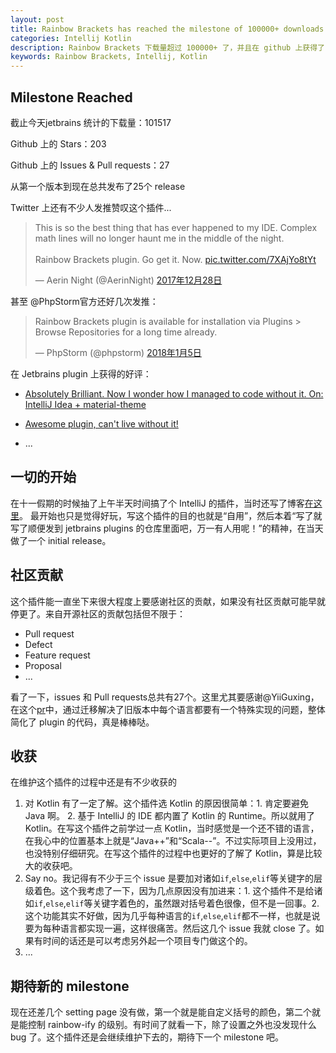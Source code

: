 ```yaml
---
layout: post
title: Rainbow Brackets has reached the milestone of 100000+ downloads and 200+ stars
categories: Intellij Kotlin
description: Rainbow Brackets 下载量超过 100000+ 了，并且在 github 上获得了 200+ stars
keywords: Rainbow Brackets, Intellij, Kotlin
---
```


## Milestone Reached

截止今天jetbrains 统计的下载量：101517

Github 上的 Stars：203

Github 上的 Issues & Pull requests：27

从第一个版本到现在总共发布了25个 release

Twitter 上还有不少人发推赞叹这个插件...

<blockquote class="twitter-tweet" data-lang="zh-cn"><p lang="en" dir="ltr">This is so the best thing that has ever happened to my IDE. Complex math lines will no longer haunt me in the middle of the night.<br><br>Rainbow Brackets plugin. Go get it. Now. <a href="https://t.co/7XAjYo8tYt">pic.twitter.com/7XAjYo8tYt</a></p>&mdash; Aerin Night (@AerinNight) <a href="https://twitter.com/AerinNight/status/946459777990721536?ref_src=twsrc%5Etfw">2017年12月28日</a></blockquote>
<script async src="https://platform.twitter.com/widgets.js" charset="utf-8"></script>

甚至 @PhpStorm官方还好几次发推：

<blockquote class="twitter-tweet" data-conversation="none" data-lang="zh-cn"><p lang="en" dir="ltr">Rainbow Brackets plugin is available for installation via Plugins &gt; Browse Repositories for a long time already.</p>&mdash; PhpStorm (@phpstorm) <a href="https://twitter.com/phpstorm/status/949344231113535490?ref_src=twsrc%5Etfw">2018年1月5日</a></blockquote>
<script async src="https://platform.twitter.com/widgets.js" charset="utf-8"></script>

在 Jetbrains plugin 上获得的好评：

* [Absolutely Brilliant. Now I wonder how I managed to code without it. On: IntelliJ Idea + material-theme](http://plugins.jetbrains.com/plugin/10080-rainbow-brackets#comment=25848)

* [Awesome plugin, can't live without it!](http://plugins.jetbrains.com/plugin/10080-rainbow-brackets#comment=24896)

* ...

## 一切的开始

在十一假期的时候抽了上午半天时间搞了个 IntelliJ 的插件，当时还写了博客[在这里](/2017/10/04/Intellij-rainbow-brackets-插件/)。
最开始也只是觉得好玩，写这个插件的目的也就是“自用”，然后本着“写了就写了顺便发到 jetbrains plugins 的仓库里面吧，万一有人用呢！”的精神，在当天做了一个 initial release。

## 社区贡献

这个插件能一直坐下来很大程度上要感谢社区的贡献，如果没有社区贡献可能早就停更了。来自开源社区的贡献包括但不限于：

* Pull request
* Defect
* Feature request
* Proposal
* ...

看了一下，issues 和 Pull requests总共有27个。这里尤其要感谢@YiiGuxing，在这个[pr](https://github.com/izhangzhihao/intellij-rainbow-brackets/pull/25)中，通过迁移解决了旧版本中每个语言都要有一个特殊实现的问题，整体简化了 plugin 的代码，真是棒棒哒。

## 收获

在维护这个插件的过程中还是有不少收获的

1. 对 Kotlin 有了一定了解。这个插件选 Kotlin 的原因很简单：1. 肯定要避免 Java 啊。 2. 基于 IntelliJ 的 IDE 都内置了 Kotlin 的 Runtime。所以就用了 Kotlin。在写这个插件之前学过一点 Kotlin，当时感觉是一个还不错的语言，在我心中的位置基本上就是“Java++”和“Scala--”。不过实际项目上没用过，也没特别仔细研究。在写这个插件的过程中也更好的了解了 Kotlin，算是比较大的收获吧。
2. Say no。我记得有不少于三个 issue 是要加对诸如`if`,`else`,`elif`等关键字的层级着色。这个我考虑了一下，因为几点原因没有加进来：1. 这个插件不是给诸如`if`,`else`,`elif`等关键字着色的，虽然跟对括号着色很像，但不是一回事。2. 这个功能其实不好做，因为几乎每种语言的`if`,`else`,`elif`都不一样，也就是说要为每种语言都实现一遍，这样很痛苦。然后这几个 issue 我就 close 了。如果有时间的话还是可以考虑另外起一个项目专门做这个的。
3. ...

## 期待新的 milestone

现在还差几个 setting page 没有做，第一个就是能自定义括号的颜色，第二个就是能控制 rainbow-ify 的级别。有时间了就看一下，除了设置之外也没发现什么 bug 了。这个插件还是会继续维护下去的，期待下一个 milestone 吧。